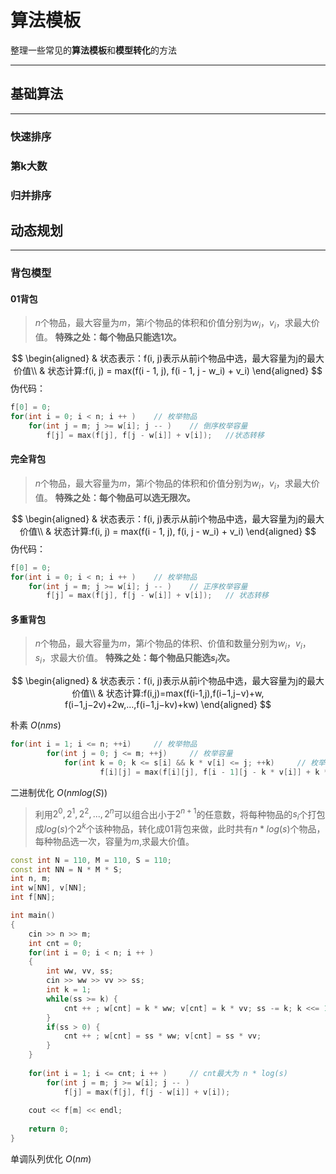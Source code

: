 # 算法模板

整理一些常见的**算法模板**和**模型转化**的方法

___
## 基础算法

___
### 快速排序

### 第k大数

### 归并排序


## 动态规划
___
### 背包模型


#### 01背包

> $n$个物品，最大容量为$m$，第$i$个物品的体积和价值分别为$w_i$，$v_i$，求最大价值。
> **特殊之处：每个物品只能选1次。**

$$
\begin{aligned}
& 状态表示：f(i, j)表示从前i个物品中选，最大容量为j的最大价值\\
& 状态计算:f(i, j) = max(f(i - 1, j), f(i - 1, j - w_i) + v_i)
\end{aligned}
$$
伪代码：
```cpp
f[0] = 0;
for(int i = 0; i < n; i ++ )    // 枚举物品
    for(int j = m; j >= w[i]; j -- )    // 倒序枚举容量
        f[j] = max(f[j], f[j - w[i]] + v[i]);   //状态转移
```

#### 完全背包


> $n$个物品，最大容量为$m$，第$i$个物品的体积和价值分别为$w_i$，$v_i$，求最大价值。
> **特殊之处：每个物品可以选无限次。**


$$
\begin{aligned}
& 状态表示：f(i, j)表示从前i个物品中选，最大容量为j的最大价值\\
& 状态计算:f(i, j) = max(f(i - 1, j), f(i, j - w_i) + v_i)
\end{aligned}
$$
伪代码：
```cpp
f[0] = 0;
for(int i = 0; i < n; i ++ )    // 枚举物品
    for(int j = m; j >= w[i]; j -- )    // 正序枚举容量
        f[j] = max(f[j], f[j - w[i]] + v[i]);   // 状态转移
```

#### 多重背包
> $n$个物品，最大容量为$m$，第$i$个物品的体积、价值和数量分别为$w_i$，$v_i$，$s_i$，求最大价值。
> **特殊之处：每个物品只能选$s_i$次。**

$$
\begin{aligned}
& 状态表示：f(i, j)表示从前i个物品中选，最大容量为j的最大价值\\
& 状态计算:f(i,j)=max(f(i-1,j),f(i−1,j−v)+w, f(i−1,j−2v)+2w,…,f(i−1,j−kv)+kw)
\end{aligned}
$$

朴素 $O(nms)$
```cpp
for(int i = 1; i <= n; ++i)     // 枚举物品
        for(int j = 0; j <= m; ++j)     // 枚举容量
            for(int k = 0; k <= s[i] && k * v[i] <= j; ++k)     // 枚举物品个数
                    f[i][j] = max(f[i][j], f[i - 1][j - k * v[i]] + k * w[i]);
```
二进制优化 $O(nmlog(S))$

> 利用$2^0,2^1,2^2,...,2^n$可以组合出小于$2^{n + 1}$的任意数，将每种物品的$s_i$个打包成$log(s)$个$2^k$个该种物品，转化成01背包来做，此时共有$n*log(s)$个物品，每种物品选一次，容量为$m$,求最大价值。

```cpp
const int N = 110, M = 110, S = 110;
const int NN = N * M * S;
int n, m;
int w[NN], v[NN];
int f[NN];

int main()
{
    cin >> n >> m;
    int cnt = 0;
    for(int i = 0; i < n; i ++ )
    {
        int ww, vv, ss;
        cin >> ww >> vv >> ss;
        int k = 1;
        while(ss >= k) {
            cnt ++ ; w[cnt] = k * ww; v[cnt] = k * vv; ss -= k; k <<= 1;
        }
        if(ss > 0) {
            cnt ++ ; w[cnt] = ss * ww; v[cnt] = ss * vv;
        }
    }
    
    for(int i = 1; i <= cnt; i ++ )     // cnt最大为 n * log(s)
        for(int j = m; j >= w[i]; j -- )
            f[j] = max(f[j], f[j - w[i]] + v[i]);
        
    cout << f[m] << endl;
    
    return 0;
}
```

单调队列优化 $O(nm)$
